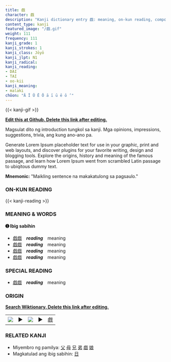 ```yaml
---
title: 戯
character: 戯
description: "Kanji dictionary entry 戯: meaning, on-kun reading, compounds, origin, related kanji"
content_type: kanji
featured_image: "/戯.gif"
weight: 111
frequency: 111
kanji_grade: 1
kanji_strokes: 1
kanji_class: Jōyō
kanji_jlpt: N1
kanji_radical: 
kanji_reading: 
- DAI
- TAI
- oo-kii
kanji_meaning:
- malaki
chōon: "Ā Ī Ū Ē Ō ā ī ū ē ō ’"
---
```

[//]: # (Don't edit the line below. Kanji animated GIF code is automatically generated.)
{{< kanji-gif >}}

[//]: # (Edit below this line.)

**[Edit this at Github. Delete this link after editing.](https://github.com/tim0g/tim/tree/main/content/kanji/戯/index.md)**

Magsulat dito ng introduction tungkol sa kanji. Mga opinions, impressions, suggestions, trivia, ang kung ano-ano pa.

Generate Lorem Ipsum placeholder text for use in your graphic, print and web layouts, and discover plugins for your favorite writing, design and blogging tools. Explore the origins, history and meaning of the famous passage, and learn how Lorem Ipsum went from scrambled Latin passage to ubiqitous dummy text.
 
**Mnemonic:** "Maikling sentence na makakatulong sa pagsaulo."

### ON-KUN READING

[//]: # (Don't edit the line below. ON-KUN READING code is automatically generated.)
{{< kanji-reading >}}

### MEANING & WORDS

#### ➊ **Ibig sabihin**
  - [戯](../戯)[戯](../戯)　***reading***　meaning
  - [戯](../戯)[戯](../戯)　***reading***　meaning
  - [戯](../戯)[戯](../戯)　***reading***　meaning
  - [戯](../戯)[戯](../戯)　***reading***　meaning

### SPECIAL READING
  - [戯](../戯)[戯](../戯)　***reading***　meaning

### ORIGIN

**[Search Wiktionary. Delete this link after editing.](https://wiktionary.org/wiki/戯)**
<table class="kanji-table"><tr><td>
<img src="60px-戯-bronze.svg.png">
</td><td>▶</td><td>
<img src="60px-戯-oracle.svg.png">
</td><td>▶</td>
<td class="kanji-origin">戯</td>
</tr></table>

### RELATED KANJI
- Miyembro ng pamilya: [父](../父) [母](../母) [兄](../兄) [弟](../弟) [戯](../戯) [娘](../娘)
- Magkatulad ang ibig sabihin: [日](../日)
